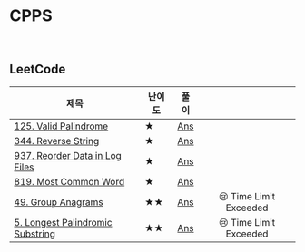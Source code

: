 # CPPS

<br>

## LeetCode

| 제목 | 난이도 | 풀이 |     |
|-----|------|:---:|:---:|
| [125. Valid Palindrome](https://leetcode.com/problems/valid-palindrome/) | ★ | [Ans](https://github.com/suojoah/CPPS/blob/main/LeetCode/0125.py) | |
| [344. Reverse String](https://leetcode.com/problems/reverse-string/) | ★ | [Ans](https://github.com/suojoah/CPPS/blob/main/LeetCode/0344.py) | |
| [937. Reorder Data in Log Files](https://leetcode.com/problems/reorder-data-in-log-files/) | ★ | [Ans](https://github.com/suojoah/CPPS/blob/main/LeetCode/0937.py) | |
| [819. Most Common Word](https://leetcode.com/problems/most-common-word/) | ★ | [Ans](https://github.com/suojoah/CPPS/blob/main/LeetCode/0819.py) | |
| [49. Group Anagrams](https://leetcode.com/problems/group-anagrams/) | ★★ | [Ans](https://github.com/suojoah/CPPS/blob/main/LeetCode/0049.py) | 😢 Time Limit Exceeded |
| [5. Longest Palindromic Substring](https://leetcode.com/problems/longest-palindromic-substring/) | ★★ | [Ans](https://github.com/suojoah/CPPS/blob/main/LeetCode/0005.py) | 😢 Time Limit Exceeded |